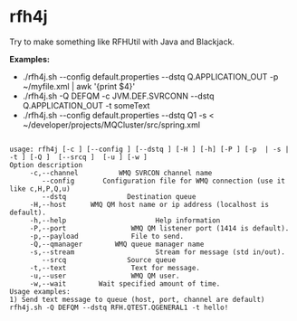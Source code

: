 rfh4j
=====
Try to make something like RFHUtil with Java and Blackjack.

__Examples:__

* ./rfh4j.sh --config default.properties --dstq Q.APPLICATION_OUT -p ~/myfile.xml | awk '{print $4}'
* ./rfh4j.sh -Q DEFQM -c JVM.DEF.SVRCONN --dstq Q.APPLICATION_OUT -t someText
* ./rfh4j.sh --config default.properties --dstq Q1 -s < ~/developer/projects/MQCluster/src/spring.xml
<pre><code>
usage: rfh4j [-c <channel>] [--config <config_file>] [--dstq <queue>] [-H <hostname or IP>] [-h] [-P <port>] [-p <file> | -s | -t <text>] [-Q <qmanager>]  [--srcq <queue>]  [-u <user>] [-w <milliseconds>]
Option description
     -c,--channel <channel>         WMQ SVRCON channel name
        --config <config_file>      Configuration file for WMQ connection (use it like c,H,P,Q,u)
        --dstq <queue>              Destination queue
     -H,--host <hostname or IP>     WMQ QM host name or ip address (localhost is default).
     -h,--help                      Help information
     -P,--port <port>               WMQ QM listener port (1414 is default).
     -p,--payload <file>            File to send.
     -Q,--qmanager <qmanager>       WMQ queue manager name
     -s,--stream                    Stream for message (std in/out).
        --srcq <queue>              Source queue
     -t,--text <text>               Text for message.
     -u,--user <user>               WMQ QM user.
     -w,--wait <milliseconds>       Wait specified amount of time.
Usage examples:
1) Send text message to queue (host, port, channel are default)
rfh4j.sh -Q DEFQM --dstq RFH.QTEST.QGENERAL1 -t hello!
</code></pre>